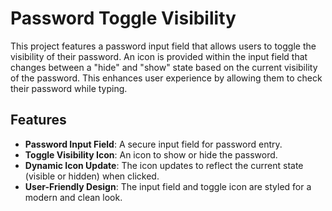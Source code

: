 # Password Toggle Visibility

This project features a password input field that allows users to toggle the visibility of their password. An icon is provided within the input field that changes between a "hide" and "show" state based on the current visibility of the password. This enhances user experience by allowing them to check their password while typing.

## Features

- **Password Input Field**: A secure input field for password entry.
- **Toggle Visibility Icon**: An icon to show or hide the password.
- **Dynamic Icon Update**: The icon updates to reflect the current state (visible or hidden) when clicked.
- **User-Friendly Design**: The input field and toggle icon are styled for a modern and clean look.
